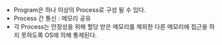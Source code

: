 * Program은 하나 이상의 Process로 구성 될 수 있다.
* Process 간 통신 : 메모리 공유
* 각 Process는 안정성을 위해 할당 받은 메모리를 제외한 다른 메모리에 접근을 하지 못하도록 OS에 의해 통제된다.

